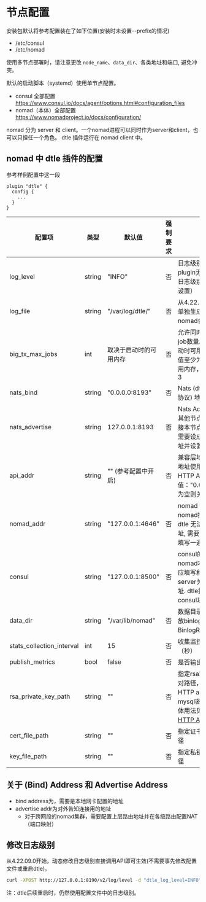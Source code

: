 # 节点配置

安装包默认将参考配置装在了如下位置(安装时未设置--prefix的情况)
- /etc/consul
- /etc/nomad

使用多节点部署时，请注意更改 `node_name`、`data_dir`、各类地址和端口, 避免冲突。

默认的启动脚本（systemd）使用单节点配置。

- consul 全部配置 https://www.consul.io/docs/agent/options.html#configuration_files
- nomad（本体）全部配置 https://www.nomadproject.io/docs/configuration/

nomad 分为 server 和 client。一个nomad进程可以同时作为server和client，也可以只担任一个角色。
dtle 插件运行在 nomad client 中。

## nomad 中 dtle 插件的配置

参考样例配置中这一段
```
plugin "dtle" {
  config {
    ...
  }
}
```

| 配置项                       | 类型       | 默认值              | 强制要求 | 说明                                                                                               |
|---------------------------|------------|------------------|----------|--------------------------------------------------------------------------------------------------|
| log_level                 | string     | "INFO"           | 否       | 日志级别（由于dtle plugin无法获取nomad日志级别，此处需额外设置）                                                         |
| log_file                  | string     | "/var/log/dtle/" | 否       | 从4.22.09.0开始, dtle单独生成日志，不再和nomad合并                                                              |
| big_tx_max_jobs           | int     | 取决于启动时的可用内存      | 否       | 允许同时处理大事务的job数量。默认值：启动时可用内存/2G。该值至少为1。如有6G可用内存，则该值默认为3                                           |
| nats_bind                 | string     | "0.0.0.0:8193"   | 否       | Nats (dtle使用的传输协议) 地址                                                                            |
| nats_advertise            | string     | 127.0.0.1:8193   | 否       | Nats Advertise 地址, 其他节点使用此地址连接本节点。跨公网传输需要设成上层路由器地址并设置网络穿透                                        |
| api_addr                  |  string    | "" (参考配置中开启)     | 否       | 兼容层地址，可以在此地址使用dtle 2.x的HTTP API。参考值："0.0.0.0:8190"。为空则关闭兼容层。                                     |
| nomad_addr                | string     | "127.0.0.1:4646" | 否       | nomad 地址. 由于nomad插件API限制, dtle 无法自动获取该地址, 需要用户手动重复填写一遍.                                          |
| consul                    | string | "127.0.0.1:8500" | 否       | consul的地址, 同nomad本体配置中的. 应填写和最近nomad server关联的consul地址. dtle插件需要consul以储存任务信息                    |
| data_dir                  | string | "/var/lib/nomad" | 否       | 数据目录。目前用于存放binlog（job配置中BinlogRelay=true时）                                                       |
| stats_collection_interval | int | 15               | 否       | 收集监控项的周期（秒）                                                                                      |
| publish_metrics           | bool | false            | 否       | 是否输出监控项                                                                                          |
| rsa_private_key_path      | string | ""               | 否       | 指定rsa私钥文件的绝对路径，目前只在HTTP api中用于对mysql密码解码。（具体用法见[dtle 3.x HTTP API 说明](./4.4.1_dtle_http_api.md)） |
| cert_file_path            | string | ""               | 否| 指定证书文件的绝对路径                                                                                      |
| key_file_path             | string | ""               | 否 | 指定私钥文件的绝对路径                                                                                      |

## 关于 (Bind) Address 和 Advertise Address

- bind address为，需要是本地网卡配置的地址
- advertise addr为对外告知连接用的地址
  - 对于跨网段的nomad集群，需要配置上层路由地址并在各级路由配置NAT（端口映射）

## 修改日志级别

从4.22.09.0开始，动态修改日志级别直接调用API即可生效(不需要事先修改配置文件或重启dtle)。

```sh
curl -XPOST http://127.0.0.1:8190/v2/log/level -d "dtle_log_level=INFO"
```

注：dtle后续重启时，仍然使用配置文件中的日志级别。

